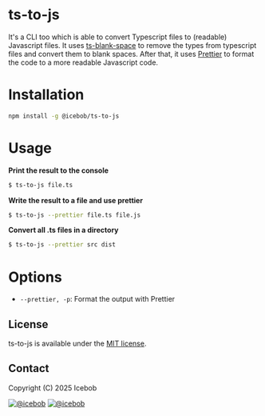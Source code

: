 # ts-to-js
It's a CLI too which is able to convert Typescript files to (readable) Javascript files. It uses [ts-blank-space](https://github.com/bloomberg/ts-blank-space) to remove the types from typescript files and convert them to blank spaces. After that, it uses [Prettier](https://prettier.io/) to format the code to a more readable Javascript code.

# Installation
```bash
npm install -g @icebob/ts-to-js
```

# Usage

**Print the result to the console**
```bash
$ ts-to-js file.ts
```

**Write the result to a file and use prettier**
```bash
$ ts-to-js --prettier file.ts file.js
```

**Convert all .ts files in a directory**
```bash
$ ts-to-js --prettier src dist
```

# Options

- `--prettier, -p`: Format the output with Prettier

## License
ts-to-js is available under the [MIT license](https://tldrlegal.com/license/mit-license).

## Contact

Copyright (C) 2025 Icebob

[![@icebob](https://img.shields.io/badge/github-icebob-green.svg)](https://github.com/icebob) [![@icebob](https://img.shields.io/badge/twitter-Icebobcsi-blue.svg)](https://twitter.com/Icebobcsi)
